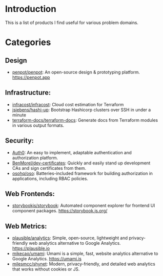 # Introduction

This is a list of products I find useful for various problem domains.

# Categories

## Design

- [penpot/penpot](https://github.com/penpot/penpot): An open-source design & prototyping platform.
  https://penpot.app

## Infrastructure:

- [infracost/infracost](https://github.com/infracost/infracost): Cloud cost estimation for Terraform
- [jsiebens/hashi-up](https://github.com/jsiebens/hashi-up): Bootstrap Hashicorp clusters over SSH
  in under a minute
- [terraform-docs/terraform-docs](https://github.com/terraform-docs/terraform-docs): Generate docs
  from Terraform modules in various output formats.

## Security:

- [Auth0](https://github.com/auth0): An easy to implement, adaptable authentication and
  authorization platform.
- [BenMorel/dev-certificates](https://github.com/BenMorel/dev-certificates): Quickly and easily
  stand up development CAs and sign certificates from them.
- [osohq/oso](https://github.com/osohq/oso): Batteries-included framework for building authorization
  in applications, including RBAC policies.

## Web Frontends:

- [storybookjs/storybook](https://github.com/storybookjs/storybook): Automated component explorer
  for frontend UI component packages. https://storybook.js.org/

## Web Metrics:

- [plausible/analytics](https://github.com/plausible/analytics): Simple, open-source, lightweight
  and privacy-friendly web analytics alternative to Google Analytics. https://plausible.io
- [mikecao/umami](https://github.com/mikecao/umami): Umami is a simple, fast, website analytics
  alternative to Google Analytics. https://umami.is
- [milesmcc/shynet](https://github.com/milesmcc/shynet): Modern, privacy-friendly, and detailed web
  analytics that works without cookies or JS.
